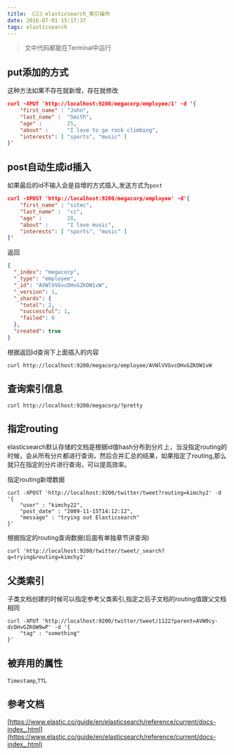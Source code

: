 ```yaml
---
title: 《三》elasticsearch_索引操作
date: 2016-07-01 15:17:37
tags: elasticsearch
---
```


>  文中代码都能在Terminal中运行

## put添加的方式

这种方法如果不存在就新增，存在就修改
```json
curl -XPUT 'http://localhost:9200/megacorp/employee/1' -d '{
    "first_name" : "John",
    "last_name" :  "Smith",
    "age" :        25,
    "about" :      "I love to go rock climbing",
    "interests": [ "sports", "music" ]
}'
```

## post自动生成id插入
如果最后的id不输入会是自增的方式插入,发送方式为`post`
```json
curl -XPOST 'http://localhost:9200/megacorp/employee' -d'{
    "first_name" : "sitec",
    "last_name" :  "cc",
    "age" :        28,
    "about" :      "I love music",
    "interests": [ "sports", "music" ]
}'
```

返回
```json
{
  "_index": "megacorp",
  "_type": "employee",
  "_id": "AVWlVVGvcOHvGZKOW1vW",
  "_version": 1,
  "_shards": {
    "total": 2,
    "successful": 1,
    "failed": 0
  },
  "created": true
}
```

根据返回id查询下上面插入的内容
```
curl http://localhost:9200/megacorp/employee/AVWlVVGvcOHvGZKOW1vW
```

## 查询索引信息
```
curl http://localhost:9200/megacorp/?pretty
```

## 指定routing
elasticsearch默认存储的文档是根据id值hash分布到分片上，当没指定routing的时候，会从所有分片都进行查询，然后合并汇总的结果，如果指定了routing,那么就只在指定的分片进行查询，可以提高效率。

指定routing新增数据
```
curl -XPOST 'http://localhost:9200/twitter/tweet?routing=kimchy2' -d '{
    "user" : "kimchy22",
    "post_date" : "2009-11-15T14:12:12",
    "message" : "trying out Elasticsearch"
}'
```

根据指定的routing查询数据(后面有单独章节讲查询)
```
curl 'http://localhost:9200/twitter/tweet/_search?q=trying&routing=kimchy2'
```

## 父类索引
子类文档创建的时候可以指定参考父类索引,指定之后子文档的routing值跟父文档相同

```
curl -XPUT 'http://localhost:9200/twitter/tweet/1122?parent=AVW0cy-dcOHvGZKOW9wP' -d '{
    "tag" : "something"
}'
```

## 被弃用的属性
`Timestamp`,`TTL`

## 参考文档

[https://www.elastic.co/guide/en/elasticsearch/reference/current/docs-index_.html](https://www.elastic.co/guide/en/elasticsearch/reference/current/docs-index_.html)
